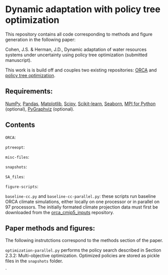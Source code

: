 # Dynamic adaptation with policy tree optimization

This repository contains all code corresponding to methods and figure generation in the following paper:

Cohen, J.S. & Herman, J.D., Dynamic adaptation of water resources systems under uncertainty using policy tree optimization (submitted manuscript).

This work is is build off and couples two existing repositories: [ORCA](https://github.com/jscohen4/orca) and [policy tree optimization](https://github.com/jdherman/ptreeopt). 

## Requirements:
[NumPy](http://www.numpy.org/), [Pandas](http://pandas.pydata.org/), [Matplotlib](http://matplotlib.org/), [Scipy](http://www.scipy.org/), [Scikit-learn](http://scikit-learn.org/), [Seaborn](https://seaborn.pydata.org/), [MPI for Python](https://mpi4py.readthedocs.io/en/stable/) (optional), [PyGraphviz](https://pygraphviz.github.io/) (optional).

## Contents
`ORCA`:

`ptreeopt`:

`misc-files`:

`snapshots`:

`SA_files`:

`figure-scripts`:

`baseline-cc.py` and `baseline-cc-parallel.py`: these scripts run baseline ORCA climate simulations, either locally on one processor or in parallel on 97 processors. The initially formated climate projection data must first be downloaded from the [orca_cmip5_inputs](https://github.com/jscohen4/orca_cmip5_inputs) repository. 

## Paper methods and figures:
The following instrutctions correspond to the methods section of the paper.

`optimization-parallel.py` performs the policy search described in Section 2.3.2: Multi-objective optimization. Optimized policies are stored as pickle files in the `snapshots` folder.

`

